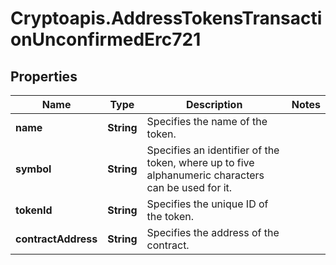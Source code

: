 # Cryptoapis.AddressTokensTransactionUnconfirmedErc721

## Properties

Name | Type | Description | Notes
------------ | ------------- | ------------- | -------------
**name** | **String** | Specifies the name of the token. | 
**symbol** | **String** | Specifies an identifier of the token, where up to five alphanumeric characters can be used for it. | 
**tokenId** | **String** | Specifies the unique ID of the token. | 
**contractAddress** | **String** | Specifies the address of the contract. | 


